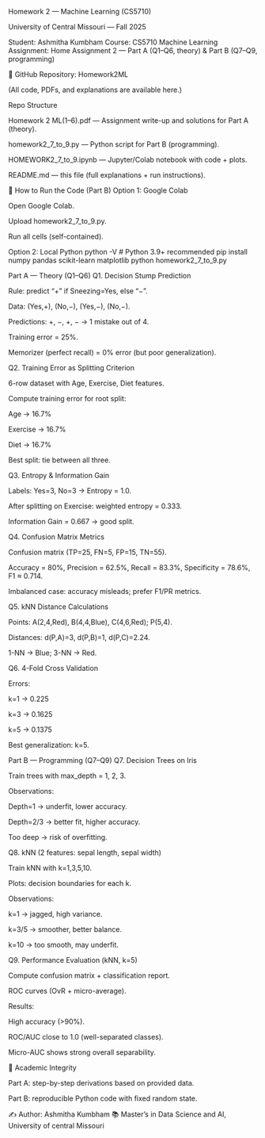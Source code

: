 Homework 2 — Machine Learning (CS5710)

University of Central Missouri — Fall 2025

Student: Ashmitha Kumbham
Course: CS5710 Machine Learning
Assignment: Home Assignment 2 — Part A (Q1–Q6, theory) & Part B (Q7–Q9, programming)

📂 GitHub Repository: Homework2ML

(All code, PDFs, and explanations are available here.)

Repo Structure

Homework 2 ML(1–6).pdf — Assignment write-up and solutions for Part A (theory).

homework2_7_to_9.py — Python script for Part B (programming).

HOMEWORK2_7_to_9.ipynb — Jupyter/Colab notebook with code + plots.

README.md — this file (full explanations + run instructions).

🔧 How to Run the Code (Part B)
Option 1: Google Colab

Open Google Colab.

Upload homework2_7_to_9.py.

Run all cells (self-contained).

Option 2: Local Python
python -V            # Python 3.9+ recommended
pip install numpy pandas scikit-learn matplotlib
python homework2_7_to_9.py

Part A — Theory (Q1–Q6)
Q1. Decision Stump Prediction

Rule: predict “+” if Sneezing=Yes, else “−”.

Data: (Yes,+), (No,−), (Yes,−), (No,−).

Predictions: +, −, +, − → 1 mistake out of 4.

Training error = 25%.

Memorizer (perfect recall) = 0% error (but poor generalization).

Q2. Training Error as Splitting Criterion

6-row dataset with Age, Exercise, Diet features.

Compute training error for root split:

Age → 16.7%

Exercise → 16.7%

Diet → 16.7%

Best split: tie between all three.

Q3. Entropy & Information Gain

Labels: Yes=3, No=3 → Entropy = 1.0.

After splitting on Exercise: weighted entropy = 0.333.

Information Gain = 0.667 → good split.

Q4. Confusion Matrix Metrics

Confusion matrix (TP=25, FN=5, FP=15, TN=55).

Accuracy = 80%, Precision = 62.5%, Recall = 83.3%, Specificity = 78.6%, F1 ≈ 0.714.

Imbalanced case: accuracy misleads; prefer F1/PR metrics.

Q5. kNN Distance Calculations

Points: A(2,4,Red), B(4,4,Blue), C(4,6,Red); P(5,4).

Distances: d(P,A)=3, d(P,B)=1, d(P,C)=2.24.

1-NN → Blue; 3-NN → Red.

Q6. 4-Fold Cross Validation

Errors:

k=1 → 0.225

k=3 → 0.1625

k=5 → 0.1375

Best generalization: k=5.

Part B — Programming (Q7–Q9)
Q7. Decision Trees on Iris

Train trees with max_depth = 1, 2, 3.

Observations:

Depth=1 → underfit, lower accuracy.

Depth=2/3 → better fit, higher accuracy.

Too deep → risk of overfitting.

Q8. kNN (2 features: sepal length, sepal width)

Train kNN with k=1,3,5,10.

Plots: decision boundaries for each k.

Observations:

k=1 → jagged, high variance.

k=3/5 → smoother, better balance.

k=10 → too smooth, may underfit.

Q9. Performance Evaluation (kNN, k=5)

Compute confusion matrix + classification report.

ROC curves (OvR + micro-average).

Results:

High accuracy (>90%).

ROC/AUC close to 1.0 (well-separated classes).

Micro-AUC shows strong overall separability.

📌 Academic Integrity

Part A: step-by-step derivations based on provided data.

Part B: reproducible Python code with fixed random state.

✍️ Author: Ashmitha Kumbham
📚 Master’s in Data Science and AI, University of central Missouri
